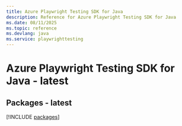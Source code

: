 ```yaml
---
title: Azure Playwright Testing SDK for Java
description: Reference for Azure Playwright Testing SDK for Java
ms.date: 08/11/2025
ms.topic: reference
ms.devlang: java
ms.service: playwrighttesting
---
```

# Azure Playwright Testing SDK for Java - latest
## Packages - latest
[!INCLUDE [packages](playwright-testing-index.md)]